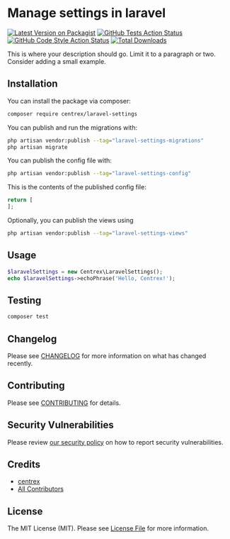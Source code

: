 # Manage settings in laravel

[![Latest Version on Packagist](https://img.shields.io/packagist/v/centrex/laravel-settings.svg?style=flat-square)](https://packagist.org/packages/centrex/laravel-settings)
[![GitHub Tests Action Status](https://img.shields.io/github/actions/workflow/status/centrex/laravel-settings/run-tests.yml?branch=main&label=tests&style=flat-square)](https://github.com/centrex/laravel-settings/actions?query=workflow%3Arun-tests+branch%3Amain)
[![GitHub Code Style Action Status](https://img.shields.io/github/actions/workflow/status/centrex/laravel-settings/fix-php-code-style-issues.yml?branch=main&label=code%20style&style=flat-square)](https://github.com/centrex/laravel-settings/actions?query=workflow%3A"Fix+PHP+code+style+issues"+branch%3Amain)
[![Total Downloads](https://img.shields.io/packagist/dt/centrex/laravel-settings?style=flat-square)](https://packagist.org/packages/centrex/laravel-settings)

This is where your description should go. Limit it to a paragraph or two. Consider adding a small example.

## Installation

You can install the package via composer:

```bash
composer require centrex/laravel-settings
```

You can publish and run the migrations with:

```bash
php artisan vendor:publish --tag="laravel-settings-migrations"
php artisan migrate
```

You can publish the config file with:

```bash
php artisan vendor:publish --tag="laravel-settings-config"
```

This is the contents of the published config file:

```php
return [
];
```

Optionally, you can publish the views using

```bash
php artisan vendor:publish --tag="laravel-settings-views"
```

## Usage

```php
$laravelSettings = new Centrex\LaravelSettings();
echo $laravelSettings->echoPhrase('Hello, Centrex!');
```

## Testing

```bash
composer test
```

## Changelog

Please see [CHANGELOG](CHANGELOG.md) for more information on what has changed recently.

## Contributing

Please see [CONTRIBUTING](CONTRIBUTING.md) for details.

## Security Vulnerabilities

Please review [our security policy](../../security/policy) on how to report security vulnerabilities.

## Credits

- [centrex](https://github.com/centrex)
- [All Contributors](../../contributors)

## License

The MIT License (MIT). Please see [License File](LICENSE.md) for more information.
